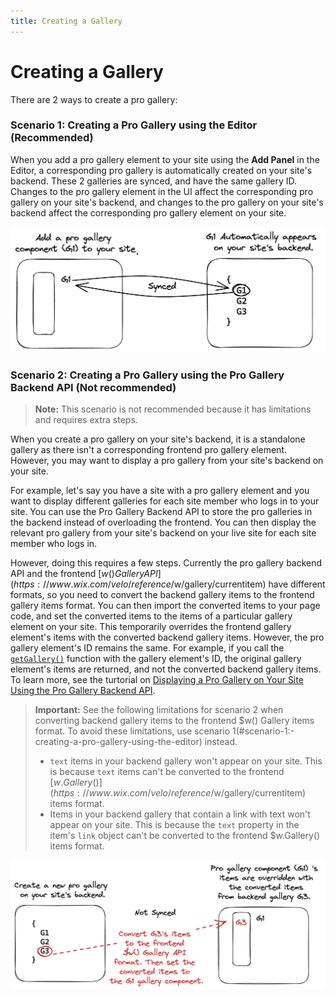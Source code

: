 ```yaml
---
title: Creating a Gallery
---
```


# Creating a Gallery

There are 2 ways to create a pro gallery:


### Scenario 1: Creating a Pro Gallery using the Editor (Recommended)

When you add a pro gallery element to your site using the **Add Panel** in the Editor, a corresponding pro gallery is automatically created on your site's backend. These 2 galleries are synced, and have the same gallery ID. Changes to the pro gallery element in the UI affect the corresponding pro gallery on your site's backend, and changes to the pro gallery on your site's backend affect the corresponding pro gallery element on your site. 

![Diagram1](diagram1.png)


### Scenario 2: Creating a Pro Gallery using the Pro Gallery Backend API (Not recommended)

>**Note:** This scenario is not recommended because it has limitations and requires extra steps.  

When you create a pro gallery on your site's backend, it is a standalone gallery as there isn't a corresponding frontend pro gallery element. However, you may want to display a pro gallery from your site's backend on your site. 

For example, let's say you have a site with a pro gallery element and you want to display different galleries for each site member who logs in to your site. You can use the Pro Gallery Backend API to store the pro galleries in the backend instead of overloading the frontend. You can then display the relevant pro gallery from your site's backend on your live site for each site member who logs in. 

However, doing this requires a few steps. Currently the pro gallery backend API and the frontend [$w() Gallery API](https://www.wix.com/velo/reference/$w/gallery/currentitem) have different formats, so you need to convert the backend gallery items to the frontend gallery items format. You can then import the converted items to your page code, and set the converted items to the items of a particular gallery element on your site. This temporarily overrides the frontend gallery element's items with the converted backend gallery items. However, the pro gallery element's ID remains the same. For example, if you call the [`getGallery()`](#getGallery) function with the gallery element's ID, the original gallery element's items are returned, and not the converted backend gallery items. To learn more, see the turtorial on [Displaying a Pro Gallery on Your Site Using the Pro Gallery Backend API](#article). 

<blockquote class="important">

__Important:__
See the following limitations for scenario 2 when converting backend gallery items to the frontend $w() Gallery items format. To avoid these limitations, use scenario 1(#scenario-1:-creating-a-pro-gallery-using-the-editor) instead.

+ `text` items in your backend gallery won't appear on your site. This is because `text` items can't be converted to the frontend [$w.Gallery()](https://www.wix.com/velo/reference/$w/gallery/currentitem) items format. 
+ Items in your backend gallery that contain a link with text won't appear on your site. This is because the `text` property in the item's `link` object can't be converted to the frontend $w.Gallery() items format. 

</blockquote>

![Diagram2](diagram2.png)

